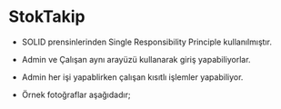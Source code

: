 # StokTakip

* SOLID prensinlerinden Single Responsibility Principle kullanılmıştır.
* Admin ve Çalışan aynı arayüzü kullanarak giriş yapabiliyorlar.
* Admin her işi yapablirken çalışan kısıtlı işlemler yapabiliyor.

* Örnek fotoğraflar aşağıdadır;

